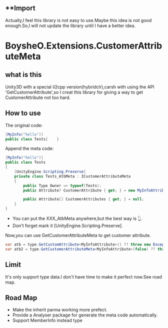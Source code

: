 ## **Import
Actually,I feel this library is not easy to use.Maybe this idea is not good enough.So,I will not update the library until I have a better idea.

# BoysheO.Extensions.CustomerAttributeMeta

## what is this  
Unity3D with a special il2cpp version(hybridclr),carsh with using the API 'GetCustomerAttribute',so I creat this library for giving a way to get CustomerAttribute not too hard.

## How to use

The original code:
```csharp
[MyInfo("hello")]
public class Tests{    }
```
Append the meta code:
```csharp
[MyInfo("hello")]
public class Tests
{
    [UnityEngine.Scripting.Preserve]
    private class Tests_AtbMeta : ICustomerAttributeMeta
    {
        public Type Owner => typeof(Tests);
        public Attribute? CustomerAttribute { get; } = new MyInfoAttribute("hello");

        public Attribute[] CustomerAttributes { get; } = null;
    }
}
```
* You can put the XXX_AtbMeta anywhere,but the best way is 👆.
* Don't forget mark it [UnityEngine.Scripting.Preserve].

Now,you can use GetCustomerAttributeMeta to get customer attribute.
```csharp
var atb = type.GetCustomAttribute<MyInfoAttribute>() ?? throw new Exception();//crack in (hybridclr)
var atb2 = type.GetCustomerAttributeMeta<MyInfoAttribute>(false) ?? throw new Exception();//ok
```
 
## Limit 
It's only support type data.I don't have time to make it perfect now.See road map.

## Road Map  
* Make the inherit parma working more prefect.
* Provide a Analyser package for generate the meta code automatically.
* Support MemberInfo instead type 


